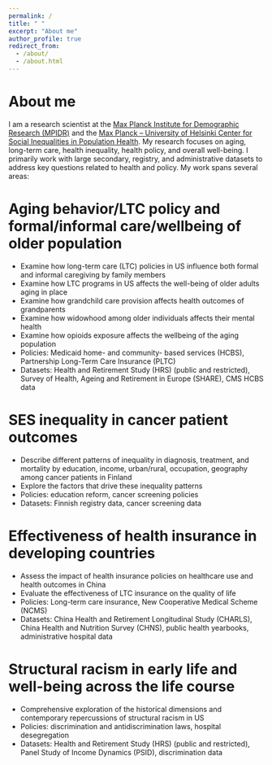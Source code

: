 ```yaml
---
permalink: /
title: " "
excerpt: "About me"
author_profile: true
redirect_from: 
  - /about/
  - /about.html
---
```

About me
======
I am a research scientist at the [Max Planck Institute for Demographic Research (MPIDR)](https://www.demogr.mpg.de/en) and the [Max Planck – University of Helsinki Center for Social Inequalities in Population Health](https://www.helsinki.fi/en/helsinki-institute-demography-and-population-health/maxhel-center).
My research focuses on aging, long-term care, health inequality, health policy, and overall well-being. I primarily work with large secondary, registry, and administrative datasets to address key questions related to health and policy. My work spans several areas:

Aging behavior/LTC policy and formal/informal care/wellbeing of older population
======
* Examine how long-term care (LTC) policies in US influence both formal and informal caregiving by family members 
* Examine how LTC programs in US affects the well-being of older adults aging in place 
* Examine how grandchild care provision affects health outcomes of grandparents
* Examine how widowhood among older individuals affects their mental health
* Examine how opioids exposure affects the wellbeing of the aging population
* Policies: Medicaid home- and community- based services (HCBS), Partnership Long-Term Care Insurance (PLTC)
* Datasets: Health and Retirement Study (HRS) (public and restricted), Survey of Health, Ageing and Retirement in Europe (SHARE), CMS HCBS data

SES inequality in cancer patient outcomes
======
* Describe different patterns of inequality in diagnosis, treatment, and mortality by education, income, urban/rural, occupation, geography among cancer patients in Finland
* Explore the factors that drive these inequality patterns
* Policies: education reform, cancer screening policies 
* Datasets: Finnish registry data, cancer screening data 

Effectiveness of health insurance in developing countries
======
* Assess the impact of health insurance policies on healthcare use and health outcomes in China
* Evaluate the effectiveness of LTC insurance on the quality of life 
* Policies: Long-term care insurance, New Cooperative Medical Scheme (NCMS) 
* Datasets: China Health and Retirement Longitudinal Study (CHARLS), China Health and Nutrition Survey (CHNS), public health yearbooks, administrative hospital data

Structural racism in early life and well-being across the life course
======
* Comprehensive exploration of the historical dimensions and contemporary repercussions of structural racism in US
* Policies: discrimination and antidiscrimination laws, hospital desegregation  
* Datasets: Health and Retirement Study (HRS) (public and restricted), Panel Study of Income Dynamics (PSID), discrimination data 
  

<!--My research interests are the economics of aging and health economics. I use large secondary datasets and research designs to estimate the causal effects of public policy on individual behavior and outcomes. My work is motivated by understanding how government interventions affect individual wellbeing and how individuals respond to public policy. -->

<!--For more info
======
More info about me can be found in [the CV page](https://emmazai.github.io/cv/). 
The [Long-Term Care page](https://emmazai.github.io/ltc/) includes details about public policy in the United States.
The [Education in China page](https://emmazai.github.io/educationinchina/) includes details about the education system in China. -->
